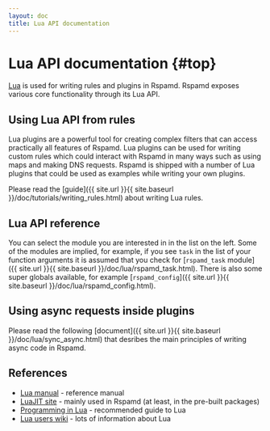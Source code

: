 ```yaml
---
layout: doc
title: Lua API documentation
---
```


# Lua API documentation {#top}

[Lua](https://www.lua.org) is used for writing rules and plugins in Rspamd. Rspamd exposes various core functionality through its Lua API.

## Using Lua API from rules

Lua plugins are a powerful tool for creating complex filters that can access practically all features of Rspamd. Lua plugins can be used for writing custom rules which could interact with Rspamd in many ways such as using maps and making DNS requests. Rspamd is shipped with a number of Lua plugins that could be used as examples while writing your own plugins.

Please read the [guide]({{ site.url }}{{ site.baseurl }}/doc/tutorials/writing_rules.html) about writing Lua rules.

## Lua API reference

You can select the module you are interested in in the list on the left. Some of the modules are implied, for example, if you see `task` in the list of your function arguments it is assumed that you check for [`rspamd_task` module]({{ site.url }}{{ site.baseurl }}/doc/lua/rspamd_task.html). There is also some super globals available, for example [`rspamd_config`]({{ site.url }}{{ site.baseurl }}/doc/lua/rspamd_config.html). 

## Using async requests inside plugins

Please read the following [document]({{ site.url }}{{ site.baseurl }}/doc/lua/sync_async.html) that desribes the main principles of writing async code in Rspamd.

## References

- [Lua manual](https://www.lua.org/manual/5.1/) - reference manual
- [LuaJIT site](https://www.luajit.org) - mainly used in Rspamd (at least, in the pre-built packages)
- [Programming in Lua](https://www.lua.org/pil/) - recommended guide to Lua
- [Lua users wiki](http://lua-users.org/wiki/) - lots of information about Lua
